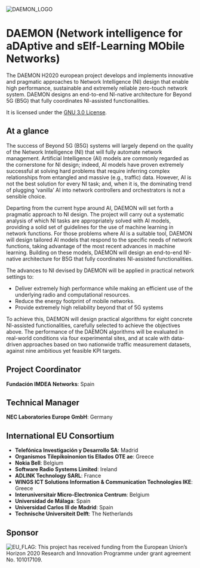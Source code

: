 ![DAEMON_LOGO](https://h2020daemon.eu/wp-content/uploads/2021/01/cropped-daemonlogo-300x80-1.png)

# DAEMON (Network intelligence for aDAptive and sElf-Learning MObile Networks)


The DAEMON H2020 european project develops and implements innovative and pragmatic approaches to Network Intelligence (NI) design that enable high performance, sustainable and extremely reliable zero-touch network system. DAEMON designs an end-to-end NI-native architecture for Beyond 5G (B5G) that fully coordinates NI-assisted functionalities.

It is licensed under the [GNU 3.0 License](https://github.com/danieljmg/Nemo_tool/blob/master/LICENSE.txt).


## At a glance


The success of Beyond 5G (B5G) systems will largely depend on the quality of the Network Intelligence (NI) that will fully automate network management. Artificial Intelligence (AI) models are commonly regarded as the cornerstone for NI design; indeed, AI models have proven extremely successful at solving hard problems that require inferring complex relationships from entangled and massive (e.g., traffic) data. However, AI is not the best solution for every NI task; and, when it is, the dominating trend of plugging ‘vanilla’ AI into network controllers and orchestrators is not a sensible choice.

Departing from the current hype around AI, DAEMON will set forth a pragmatic approach to NI design. The project will carry out a systematic analysis of which NI tasks are appropriately solved with AI models, providing a solid set of guidelines for the use of machine learning in network functions. For those problems where AI is a suitable tool, DAEMON will design tailored AI models that respond to the specific needs of network functions, taking advantage of the most recent advances in machine learning. Building on these models, DAEMON will design an end-to-end NI-native architecture for B5G that fully coordinates NI-assisted functionalities.

The advances to NI devised by DAEMON will be applied in practical network settings to:

- Deliver extremely high performance while making an efficient use of the underlying radio and computational resources.
- Reduce the energy footprint of mobile networks.
- Provide extremely high reliability beyond that of 5G systems

To achieve this, DAEMON will design practical algorithms for eight concrete NI-assisted functionalities, carefully selected to achieve the objectives above. The performance of the DAEMON algorithms will be evaluated in real-world conditions via four experimental sites, and at scale with data-driven approaches based on two nationwide traffic measurement datasets, against nine ambitious yet feasible KPI targets.


## Project Coordinator


**Fundación IMDEA Networks**: Spain


## Technical Manager


**NEC Laboratories Europe GmbH**: Germany


## International EU Consortium


- **Telefónica Investigación y Desarrollo SA**: Madrid
- **Organismos Tilepikoinonion tis Ellados OTE ae**: Greece
- **Nokia Bell**: Belgium
- **Software Radio Systems Limited**: Ireland
- **ADLINK Technology SARL**: France
- **WINGS ICT Solutions Information & Communication Technologies IKE**: Greece
- **Interuniversitair Micro-Electronica Centrum**: Belgium
- **Universidad de Málaga**: Spain
- **Universidad Carlos III de Madrid**: Spain
- **Technische Universiteit Delft**: The Netherlands


## Sponsor


![EU_FLAG](https://h2020daemon.eu/wp-content/uploads/2021/01/tinyeu.jpg): This project has received funding from the European Union’s Horizon 2020 Research and Innovation Programme under grant agreement No. 101017109.
